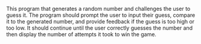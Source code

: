 This program that generates a random number and challenges the user to guess it. 
The program should prompt the user to input their guess, compare it to the generated number, and provide feedback if the guess is too high or too low. 
It should continue until the user correctly guesses the number and then display the number of attempts it took to win the game.
